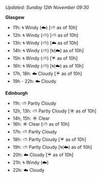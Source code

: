 *Updated: Sunday 12th November 09:30*

**Glasgow**

* 11h: :cyclone: Windy (:cloud:) [:partly_sunny: as of 10h]
* 12h: :cyclone: Windy (:partly_sunny:) [:partly_sunny: as of 10h]
* 13h: :cyclone: Windy (:partly_sunny:) [:cloud: as of 10h]
* 14h: :cyclone: Windy (:partly_sunny:) [:cyclone:(:cloud:) as of 10h]
* 15h: :cyclone: Windy (:partly_sunny:) [:umbrella: as of 10h]
* 16h: :cyclone: Windy (:partly_sunny:) [:cyclone:(:cloud:) as of 10h]
* 17h, 18h: :cloud: Cloudy [:umbrella: as of 10h]
* 19h - 22h: :cloud: Cloudy

**Edinburgh**

* 11h: :partly_sunny: Partly Cloudy
* 12h, 13h: :partly_sunny: Partly Cloudy [:sunny: as of 10h]
* 14h, 15h: :sunny: Clear
* 16h: :sunny: Clear [:partly_sunny: as of 10h]
* 17h: :partly_sunny: Partly Cloudy
* 18h: :partly_sunny: Partly Cloudy [:umbrella: as of 10h]
* 19h: :partly_sunny: Partly Cloudy [:cyclone:(:cloud:) as of 10h]
* 20h: :cloud: Cloudy [:umbrella: as of 10h]
* 21h: :cyclone: Windy (:cloud:)
* 22h: :cloud: Cloudy

